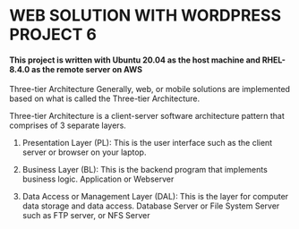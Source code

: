 # WEB SOLUTION WITH WORDPRESS PROJECT 6

#### This project is written with Ubuntu 20.04 as the host machine and RHEL-8.4.0 as the remote server on AWS

Three-tier Architecture Generally, web, or mobile solutions are implemented based on what is called the Three-tier Architecture.

Three-tier Architecture is a client-server software architecture pattern that comprises of 3 separate layers.

1. Presentation Layer (PL): This is the user interface such as the client server or browser on your laptop.

2. Business Layer (BL): This is the backend program that implements business logic. Application or Webserver

3. Data Access or Management Layer (DAL): This is the layer for computer data storage and data access. Database Server or File System Server such as FTP server, or NFS Server
